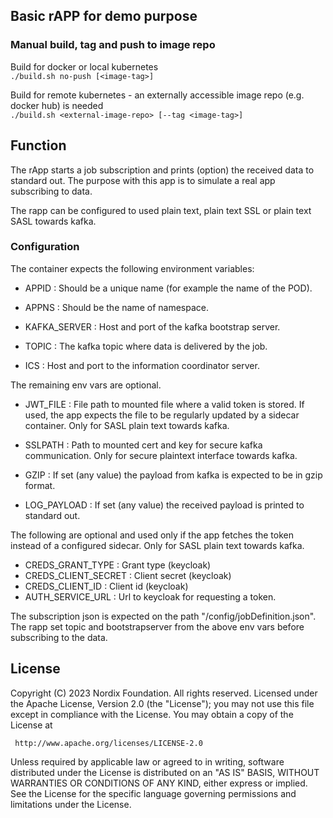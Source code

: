 

## Basic rAPP for demo purpose

### Manual build, tag and push to image repo

Build for docker or local kubernetes\
`./build.sh no-push [<image-tag>]`

Build for remote kubernetes - an externally accessible image repo (e.g. docker hub) is needed  \
`./build.sh <external-image-repo> [--tag <image-tag>]`

## Function

The rApp starts a job subscription and prints (option) the received data to standard out. The purpose with this app is to simulate a real app subscribing to data.

The rapp can be configured to used plain text, plain text SSL or plain text SASL towards kafka.


### Configuration

The container expects the following environment variables:

- APPID : Should be a unique name (for example the name of the POD).

- APPNS : Should be the name of namespace.

- KAFKA_SERVER : Host and port of the kafka bootstrap server.

- TOPIC : The kafka topic where data is delivered by the job.

- ICS : Host and port to the information coordinator server.

The remaining env vars are optional.

- JWT_FILE : File path to mounted file where a valid token is stored. If used, the app expects the file to be regularly updated by a sidecar container. Only for SASL plain text towards kafka.

- SSLPATH : Path to mounted cert and key for secure kafka communication. Only for secure plaintext interface towards kafka.

- GZIP : If set (any value) the payload from kafka is expected to be in gzip format.

- LOG_PAYLOAD : If set (any value) the received payload is printed to standard out.

The following are optional and used only if the app fetches the token instead of a configured sidecar. Only for SASL plain text towards kafka.

- CREDS_GRANT_TYPE : Grant type (keycloak)
- CREDS_CLIENT_SECRET : Client secret (keycloak)
- CREDS_CLIENT_ID : Client id (keycloak)
- AUTH_SERVICE_URL : Url to keycloak for requesting a token.



The subscription json is expected on the path "/config/jobDefinition.json".
The rapp set topic and bootstrapserver from the above env vars before subscribing to the data.



## License

Copyright (C) 2023 Nordix Foundation. All rights reserved.
Licensed under the Apache License, Version 2.0 (the "License");
you may not use this file except in compliance with the License.
You may obtain a copy of the License at

     http://www.apache.org/licenses/LICENSE-2.0

Unless required by applicable law or agreed to in writing, software
distributed under the License is distributed on an "AS IS" BASIS,
WITHOUT WARRANTIES OR CONDITIONS OF ANY KIND, either express or implied.
See the License for the specific language governing permissions and
limitations under the License.